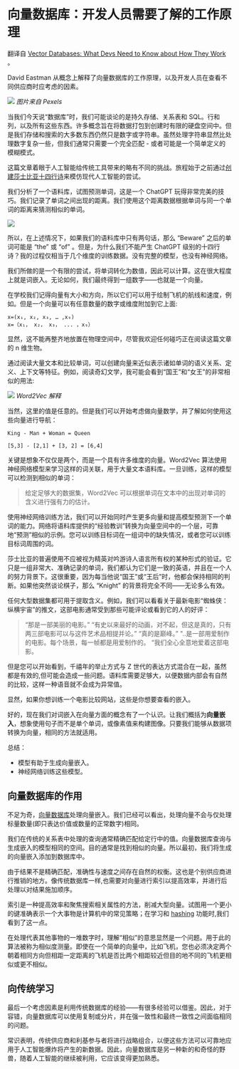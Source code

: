 # 向量数据库：开发人员需要了解的工作原理

翻译自 [Vector Databases: What Devs Need to Know about How They Work](https://thenewstack.io/vector-databases-what-devs-need-to-know-about-how-they-work/) 。

David Eastman 从概念上解释了向量数据库的工作原理，以及开发人员在查看不同供应商时应考虑的因素。

![](https://cdn.thenewstack.io/media/2023/06/e2456432-pexels-cottonbro-studio-6767008-1024x683.jpg)
*图片来自 Pexels*

当我们今天说“数据库”时，我们可能谈论的是持久存储、关系表和 SQL。行和列，以及所有这些东西。许多概念旨在将数据打包到创建时有限的硬盘空间中。但是我们存储和搜索的大多数东西仍然只是数字或字符串。虽然处理字符串显然比处理数字复杂一些，但我们通常只需要一个完全匹配 - 或者可能是一个简单定义的模糊模式。

这篇文章着眼于人工智能给传统工具带来的略有不同的挑战。旅程始于之前通过[创建莎士比亚十四行诗](https://thenewstack.io/beware-chatgpt-a-language-model-in-the-shape-of-shakespeare/)来模仿现代人工智能的尝试。

我们分析了一个语料库，试图预测单词，这是一个 ChatGPT 玩得非常完美的技巧。我们记录了单词之间出现的距离。我们使用这个距离数据根据单词与同一个单词的距离来猜测相似的单词。

![](https://cdn.thenewstack.io/media/2023/06/c7040afd-untitled.png)

所以，在上述情况下，如果我们的语料库中只有两句话，那么 “Beware” 之后的单词可能是 “the” 或 “of” 。但是，为什么我们不能产生 ChatGPT 级别的十四行诗？我的过程仅相当于几个维度的训练数据。没有完整的模型，也没有神经网络。

我们所做的是一个有限的尝试，将单词转化为数值，因此可以计算。这在很大程度上就是词嵌入。无论如何，我们最终得到一组数字——也就是一个向量。 

在学校我们记得向量有大小和方向，所以它们可以用于绘制飞机的航线和速度，例如。但是一个向量可以有任意数量的数字或维度附加到它上面: 

```
x=(x₁, x₂, x₃, … ,x₉)
x=（x₁， x₂， x₃， ... ，x₉）
```

显然，这不能再整齐地放置在物理空间中，尽管我欢迎任何碰巧正在阅读这篇文章的 n 维生物。

通过阅读大量文本和比较单词，可以创建向量来近似表示诸如单词的语义关系、定义、上下文等特征。例如，阅读奇幻文学，我可能会看到“国王”和“女王”的非常相似的用法: 

![](https://cdn.thenewstack.io/media/2023/06/36ca22dc-untitled-1.png)
*Word2Vec 解释*

当然，这里的值是任意的。但是我们可以开始考虑做向量数学，并了解如何使用这些向量进行导航：

```
King - Man + Woman = Queen

[5,3] - [2,1] + [3, 2] = [6,4]
```

关键是想象不仅仅是两个，而是一个具有许多维度的向量。Word2Vec 算法使用神经网络模型来学习这样的词关联，用于大量文本语料库。一旦训练，这样的模型可以检测到相似的单词：

> 给定足够大的数据集，Word2Vec 可以根据单词在文本中的出现对单词的含义进行强有力的估计。

使用神经网络训练方法，我们可以开始同时产生更多向量和提高模型预测下一个单词的能力。网络将语料库提供的“经验教训”转换为向量空间中的一个层，可靠地“预测”相似的示例。您可以训练目标词在一组词中的缺失情况，或者您可以训练目标词周围的词。

莎士比亚的普遍使用不应被视为精英对吟游诗人语言所有权的某种形式的验证。它只是一组非常大、准确记录的单词，我们都认为它们是一致的英语，并且在一个人的努力背景下。这很重要，因为每当他说“国王”或“王后”时，他都会保持相同的判断。如果他突然谈论棋子，那么 “Knight” 的背景将完全不同——无论多么有效。

任何大型数据集都可用于提取含义。例如，我们可以看看关于最新电影“蜘蛛侠：纵横宇宙”的推文，这部电影通常受到那些可能评论或看到它的人的好评：

> “那是一部美丽的电影。”
> “有史以来最好的动画，对不起，但这是真的，只有两三部电影可以与这件艺术品相提并论。”
> “真的是巅峰。”
> "..是一部用爱制作的电影。每个场景，每一帧都是用爱制作的。
> “我们全心全意地爱着这部电影。

但是您可以开始看到，千禧年的举止方式与 Z 世代的表达方式混合在一起，虽然都是有效的,但可能会造成一些问题。语料库需要足够大，以便数据内部会有自然的比较，这样一种语音就不会成为异常值。

显然，如果你想训练一个电影比较网站，这些是你想要查看的嵌入。

好的，现在我们对词嵌入在向量方面的概念有了一个认识。让我们概括为**向量嵌入**，想象使用句子而不是单个单词，或像素值来构建图像。只要我们能够从数据项转换为向量，相同的方法就适用。

总结：

* 模型有助于生成向量嵌入。
* 神经网络训练这些模型。

## 向量数据库的作用

不足为奇，[向量数据库](https://thenewstack.io/vector-databases-are-having-a-moment-a-chat-with-pinecone/)处理向量嵌入。我们已经可以看出，处理向量不会与仅处理标量数量(即只表达价值或数量的正常数字)相同。

我们在传统的关系表中处理的查询通常精确匹配给定行中的值。向量数据库查询与生成嵌入的模型相同的空间。目的通常是找到相似的向量。所以最初，我们将生成的向量嵌入添加到数据库中。

由于结果不是精确匹配，准确性与速度之间存在自然的权衡。这也是个别供应商进行推销的地方。像传统数据库一样,也需要对向量进行索引以提高效率，并进行后处理以对结果施加顺序。

索引是一种提高效率和聚焦搜索相关属性的方法，削减大型向量。试图用一个更小的键准确表示一个大事物是计算机中的常见策略；在学习和 [hashing](https://thenewstack.io/learning-storage-and-retrieval-with-a-hash-function/) 功能时,我们看到了这一点。

在处理代表其他事物的一堆数字时，理解“相似”的意思显然是一个问题。用于此的算法被称为相似度测量。即使在一个简单的向量中，比如飞机，您也必须决定两个朝着相同方向但相距一定距离的飞机是否比两个相距较近但目的地不同的飞机更相似或更不相似。

## 向传统学习

最后一个考虑因素是利用传统数据库的经验——有很多经验可以借鉴。因此，对于容错，向量数据库可以使用复制或分片，并在强一致性和最终一致性之间面临相同的问题。

常识表明，传统供应商和利基参与者将进行战略组合，以便这些方法可以可靠地应用于人工智能爆炸将产生的新数据。因此，向量数据库是另一种新的和奇怪的野兽，随着人工智能的继续被利用，它应该变得更加熟悉。